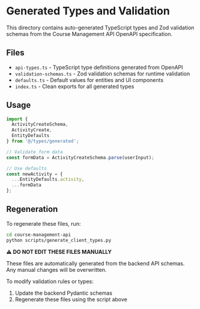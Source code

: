 # Generated Types and Validation

This directory contains auto-generated TypeScript types and Zod validation schemas from the Course Management API OpenAPI specification.

## Files

- `api-types.ts` - TypeScript type definitions generated from OpenAPI
- `validation-schemas.ts` - Zod validation schemas for runtime validation
- `defaults.ts` - Default values for entities and UI components
- `index.ts` - Clean exports for all generated types

## Usage

```typescript
import { 
  ActivityCreateSchema, 
  ActivityCreate,
  EntityDefaults 
} from '@/types/generated';

// Validate form data
const formData = ActivityCreateSchema.parse(userInput);

// Use defaults
const newActivity = {
  ...EntityDefaults.activity,
  ...formData
};
```

## Regeneration

To regenerate these files, run:

```bash
cd course-management-api
python scripts/generate_client_types.py
```

**⚠️ DO NOT EDIT THESE FILES MANUALLY**

These files are automatically generated from the backend API schemas. Any manual changes will be overwritten.

To modify validation rules or types:
1. Update the backend Pydantic schemas
2. Regenerate these files using the script above
